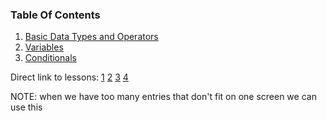 ### Table Of Contents

1. [Basic Data Types and Operators](#basic-data-types)
1. [Variables](#variables)
1. [Conditionals](#if)

Direct link to lessons: [1](#lesson1) [2](#lesson2) [3](#lesson3) [4](#lesson4)

NOTE: when we have too many entries that don't fit on one screen we can use this <!-- .slide: style="font-size:80%" -->
